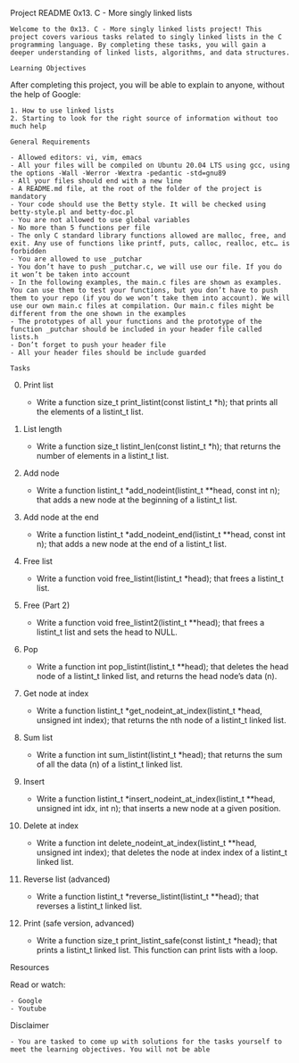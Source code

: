 Project README
	0x13. C - More singly linked lists

	Welcome to the 0x13. C - More singly linked lists project! This project covers various tasks related to singly linked lists in the C programming language. By completing these tasks, you will gain a deeper understanding of linked lists, algorithms, and data structures.

	Learning Objectives

After completing this project, you will be able to explain to anyone, without the help of Google:

	1. How to use linked lists
	2. Starting to look for the right source of information without too much help

	General Requirements
	
	- Allowed editors: vi, vim, emacs
	- All your files will be compiled on Ubuntu 20.04 LTS using gcc, using the options -Wall -Werror -Wextra -pedantic -std=gnu89
	- All your files should end with a new line
	- A README.md file, at the root of the folder of the project is mandatory
	- Your code should use the Betty style. It will be checked using betty-style.pl and betty-doc.pl
	- You are not allowed to use global variables
	- No more than 5 functions per file
	- The only C standard library functions allowed are malloc, free, and exit. Any use of functions like printf, puts, calloc, realloc, etc… is forbidden
	- You are allowed to use _putchar
	- You don’t have to push _putchar.c, we will use our file. If you do it won’t be taken into account
	- In the following examples, the main.c files are shown as examples. You can use them to test your functions, but you don’t have to push them to your repo (if you do we won’t take them into account). We will use our own main.c files at compilation. Our main.c files might be different from the one shown in the examples
	- The prototypes of all your functions and the prototype of the function _putchar should be included in your header file called lists.h
	- Don’t forget to push your header file
	- All your header files should be include guarded

	Tasks

0. Print list
	- Write a function size_t print_listint(const listint_t *h); that prints all the elements of a listint_t list.

1. List length
	- Write a function size_t listint_len(const listint_t *h); that returns the number of elements in a listint_t list.

2. Add node
	- Write a function listint_t *add_nodeint(listint_t **head, const int n); that adds a new node at the beginning of a listint_t list.

3. Add node at the end
	- Write a function listint_t *add_nodeint_end(listint_t **head, const int n); that adds a new node at the end of a listint_t list.

4. Free list
	- Write a function void free_listint(listint_t *head); that frees a listint_t list.

5. Free (Part 2)
	- Write a function void free_listint2(listint_t **head); that frees a listint_t list and sets the head to NULL.

6. Pop
	- Write a function int pop_listint(listint_t **head); that deletes the head node of a listint_t linked list, and returns the head node’s data (n).

7. Get node at index
	- Write a function listint_t *get_nodeint_at_index(listint_t *head, unsigned int index); that returns the nth node of a listint_t linked list.

8. Sum list
	- Write a function int sum_listint(listint_t *head); that returns the sum of all the data (n) of a listint_t linked list.

9. Insert
	- Write a function listint_t *insert_nodeint_at_index(listint_t **head, unsigned int idx, int n); that inserts a new node at a given position.

10. Delete at index
	- Write a function int delete_nodeint_at_index(listint_t **head, unsigned int index); that deletes the node at index index of a listint_t linked list.

11. Reverse list (advanced)
	- Write a function listint_t *reverse_listint(listint_t **head); that reverses a listint_t linked list.

12. Print (safe version, advanced)
	- Write a function size_t print_listint_safe(const listint_t *head); that prints a listint_t linked list. This function can print lists with a loop.

Resources

Read or watch:

	- Google
	- Youtube

Disclaimer

	- You are tasked to come up with solutions for the tasks yourself to meet the learning objectives. You will not be able
